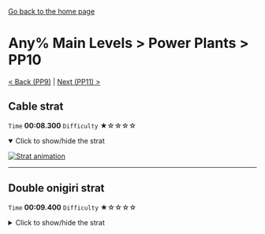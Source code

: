 [Go back to the home page](https://github.com/Doublevil/scbspeedrun)

# Any% Main Levels > Power Plants > PP10

[< Back (PP9)](https://github.com/Doublevil/scbspeedrun/blob/main/levels/any_ml/pp/PP9.md) | [Next (PP11) >](https://github.com/Doublevil/scbspeedrun/blob/main/levels/any_ml/pp/PP11.md)

## Cable strat

`Time` **00:08.300** `Difficulty` ★☆☆☆☆
<details open>
  <summary>Click to show/hide the strat</summary>

  [![Strat animation](https://github.com/Doublevil/scbspeedrun/blob/main/media/levels/pp/PP10_HookStrat.webp)](https://github.com/Doublevil/scbspeedrun/blob/main/media/levels/pp/PP10_HookStrat.mp4?raw=true)
</details>

---
## Double onigiri strat

`Time` **00:09.400** `Difficulty` ★☆☆☆☆
<details>
  <summary>Click to show/hide the strat</summary>

  [![Strat animation](https://github.com/Doublevil/scbspeedrun/blob/main/media/levels/pp/PP10_DoubleOnigiriStrat.webp)](https://github.com/Doublevil/scbspeedrun/blob/main/media/levels/pp/PP10_DoubleOnigiriStrat.mp4?raw=true)
</details>
